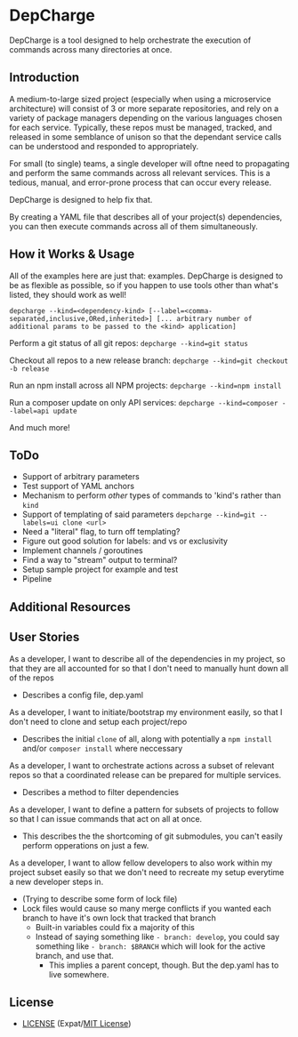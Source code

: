 # DepCharge

DepCharge is a tool designed to help orchestrate the execution of commands across many directories at once.

## Introduction
A medium-to-large sized project (especially when using a microservice architecture) will consist of 3 or more separate repositories, and rely on a variety of package managers depending on the various languages chosen for each service. Typically, these repos must be managed, tracked, and released in some semblance of unison so that the dependant service calls can be understood and responded to appropriately.

For small (to single) teams, a single developer will oftne need to propagating and perform the same commands across all relevant services. This is a tedious, manual, and error-prone process that can occur every release.

DepCharge is designed to help fix that.

By creating a YAML file that describes all of your project(s) dependencies, you can then execute commands across all of them simultaneously.

## How it Works & Usage
All of the examples here are just that: examples. DepCharge is designed to be as flexible as possible, so if you happen to use tools other than what's listed, they should work as well!

`depcharge --kind=<dependency-kind>
[--label=<comma-separated,inclusive,ORed,inherited>]
[... arbitrary number of additional params to be passed to the <kind> application]`

Perform a git status of all git repos:
    `depcharge --kind=git status`

Checkout all repos to a new release branch:
    `depcharge --kind=git checkout -b release`

Run an npm install across all NPM projects:
    `depcharge --kind=npm install`

Run a composer update on only API services:
    `depcharge --kind=composer --label=api update`

And much more!


## ToDo
* Support of arbitrary parameters
* Test support of YAML anchors
* Mechanism to perform _other_ types of commands to 'kind's rather than `kind`
* Support of templating of said parameters
`depcharge --kind=git --labels=ui clone <url>`
* Need a "literal" flag, to turn off templating?
* Figure out good solution for labels: and vs or exclusivity
* Implement channels / goroutines
* Find a way to "stream" output to terminal?
* Setup sample project for example and test
* Pipeline

## Additional Resources



## User Stories

As a developer, I want to describe all of the dependencies in my project, so that they are all accounted for so that I don't need to manually hunt down all of the repos
* Describes a config file, dep.yaml

As a developer, I want to initiate/bootstrap my environment easily, so that I don't need to clone and setup each project/repo
* Describes the initial `clone` of all, along with potentially a `npm install` and/or `composer install` where neccessary

As a developer, I want to orchestrate actions across a subset of relevant repos so that a coordinated release can be prepared for multiple services.
* Describes a method to filter dependencies

As a developer, I want to define a pattern for subsets of projects to follow so that I can issue commands that act on all at once.
* This describes the the shortcoming of git submodules, you can't easily perform opperations on just a few.

As a developer, I want to allow fellow developers to also work within my project subset easily so that we don't need to recreate my setup everytime a new developer steps in.
* (Trying to describe some form of lock file)
* Lock files would cause so many merge conflicts if you wanted each branch to have it's own lock that tracked that branch
  * Built-in variables could fix a majority of this
  * Instead of saying something like `- branch: develop`, you could say something like `- branch: $BRANCH` which will look for the active branch, and use that.
     * This implies a parent concept, though. But the dep.yaml has to live somewhere.



## License

- [LICENSE](LICENSE) (Expat/[MIT License][MIT])

[MIT]: http://www.opensource.org/licenses/MIT "The MIT License (MIT)"